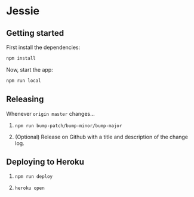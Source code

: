 # Jessie

## Getting started

First install the dependencies:

```bash
npm install
```

Now, start the app:

```bash
npm run local
```

## Releasing

Whenever `origin master` changes...

1. `npm run bump-patch/bump-minor/bump-major`

2. (Optional) Release on Github with a title and description of the change log.

## Deploying to Heroku

1. `npm run deploy`

2. `heroku open`